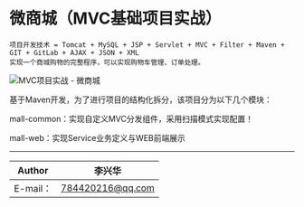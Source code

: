 微商城（MVC基础项目实战）
===========================
```
项目开发技术 = Tomcat + MySQL + JSP + Servlet + MVC + Filter + Maven + GIT + GitLab + AJAX + JSON + XML
实现一个商城购物的完整程序，可以实现购物车管理、订单处理。
```
![MVC项目实战 - 微商城](http://git.yootk.com/yootk/mall/blob/master/micromall.jpg "微商城")
<p>基于Maven开发，为了进行项目的结构化拆分，该项目分为以下几个模块：</p>
<p>mall-common：实现自定义MVC分发组件，采用扫描模式实现配置！</p>
<p>mall-web：实现Service业务定义与WEB前端展示</p>

****
	
|Author|李兴华|
|---|---
|E-mail：|784420216@qq.com

